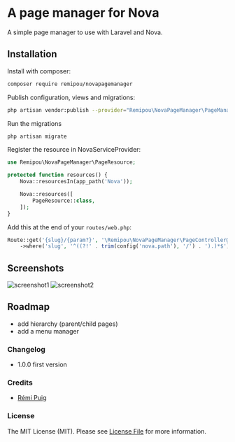 # A page manager for Nova
A simple page manager to use with Laravel and Nova. 

## Installation
Install with composer:
```bash
composer require remipou/novapagemanager
```

Publish configuration, views and migrations:
```bash
php artisan vendor:publish --provider="Remipou\NovaPageManager\PageManagerServiceProvider"
```

Run the migrations
```bash
php artisan migrate
```

Register the resource in NovaServiceProvider:
```php
use Remipou\NovaPageManager\PageResource;

protected function resources() {
    Nova::resourcesIn(app_path('Nova'));

    Nova::resources([
        PageResource::class,
    ]);
}
```

Add this at the end of your `routes/web.php`:
```php
Route::get('{slug}/{param?}', '\Remipou\NovaPageManager\PageController@page')
	->where('slug', '^((?!' . trim(config('nova.path'), '/') . ').)*$');
```

## Screenshots
![screenshot1](<img width="1416" alt="screenshot1" src="https://user-images.githubusercontent.com/4225911/46909231-2d95ba80-cf2f-11e8-9bdd-dc7659e83704.png">)
![screenshot2](<img width="1353" alt="screenshot2" src="https://user-images.githubusercontent.com/4225911/46909234-3090ab00-cf2f-11e8-8537-26ac030b872f.png">)


## Roadmap
- add hierarchy (parent/child pages)
- add a menu manager

### Changelog
- 1.0.0 first version

### Credits
- [Rémi Puig](https://github.com/remipou)

### License
The MIT License (MIT). Please see [License File](LICENSE.md) for more information.
